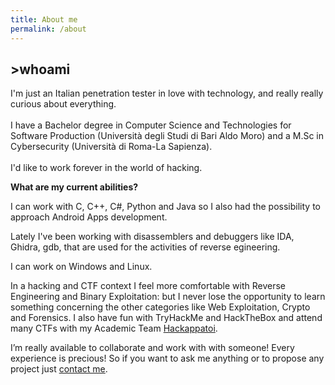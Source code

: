 ```yaml
---
title: About me
permalink: /about
---
```

## >whoami

I'm just an Italian penetration tester in love with technology, and really really curious about everything.<br /><br />I have a Bachelor degree in Computer Science and Technologies for Software Production (Università degli Studi di Bari Aldo Moro) and a M.Sc in Cybersecurity (Università di Roma-La Sapienza).<br /><br />I'd like to work forever in the world of hacking.

**What are my current abilities?**

I can work with C, C++, C#, Python and Java so I also had the possibility to approach Android Apps development.

Lately I've been working with disassemblers and debuggers like IDA, Ghidra, gdb, that are used for the activities of reverse egineering.

I can work on Windows and Linux.

In a hacking and CTF context I feel more comfortable with Reverse Engineering and Binary Exploitation: but I never lose the opportunity to learn something concerning the other categories like Web Exploitation, Crypto and Forensics. I also have fun with TryHackMe and HackTheBox and attend many CTFs with my Academic Team [Hackappatoi](https://hackappatoi.github.io/).

I’m really available to collaborate and work with with someone! Every experience is precious! So if you want to ask me anything or to propose any project just [contact me](contact.md).

